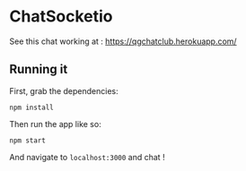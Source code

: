 # ChatSocketio

See this chat working at : https://qgchatclub.herokuapp.com/

## Running it

First, grab the dependencies:

    npm install

Then run the app like so:

    npm start

And navigate to `localhost:3000` and chat !
